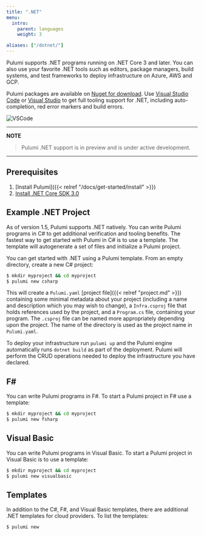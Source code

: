 ```yaml
---
title: ".NET"
menu:
  intro:
    parent: languages
    weight: 3

aliases: ["/dotnet/"]
---
```


Pulumi supports .NET programs running on .NET Core 3 and later. You can also use your favorite .NET tools such as editors, package managers, build systems, and test frameworks to deploy infrastructure on Azure, AWS and GCP.

Pulumi packages are available on [Nuget for download](https://www.nuget.org/packages?q=pulumi). Use [Visual Studio Code](https://code.visualstudio.com/download) or [Visual Studio](https://visualstudio.microsoft.com/downloads/) to get full tooling support for .NET, including auto-completion, red error markers and build errors.

![VSCode](/images/docs/quickstart/vscode-dotnet.png)

___
**NOTE**

> Pulumi .NET support is in preview and is under active development.
___

## Prerequisites

1. [Install Pulumi]({{< relref "/docs/get-started/install" >}})
1. [Install .NET Core SDK 3.0](https://dotnet.microsoft.com/download)

## Example .NET Project

As of version 1.5, Pulumi supports .NET natively. You can write Pulumi programs in C# to get additional verification and tooling benefits. The fastest way to get started with Pulumi in C# is to use a template. The template will autogenerate a set of files and initialize a Pulumi project.

You can get started with .NET using a Pulumi template. From an empty directory, create a new C# project:

```bash
$ mkdir myproject && cd myproject
$ pulumi new csharp
```

This will create a `Pulumi.yaml` [project file]({{< relref "project.md" >}}) containing some minimal metadata about your project (including a name and description which you may wish to change), a `Infra.csproj` file that holds references used by the project, and a `Program.cs` file, containing your program. The `.csproj` file can be named more appropriately depending upon the project. The name of the directory is used as the project name in `Pulumi.yaml`.

To deploy your infrastructure run `pulumi up` and the Pulumi engine automatically runs `dotnet build` as part of the deployment. Pulumi will perform the CRUD operations needed to deploy the infrastructure you have declared.

## F\#

You can write Pulumi programs in F#. To start a Pulumi project in F# use a template:

```bash
$ mkdir myproject && cd myproject
$ pulumi new fsharp
```

## Visual Basic

You can write Pulumi programs in Visual Basic. To start a Pulumi project in Visual Basic is to use a template:

```bash
$ mkdir myproject && cd myproject
$ pulumi new visualbasic
```

## Templates

In addition to the C#, F#, and Visual Basic templates, there are additional .NET templates for cloud providers. To list the templates:

```bash
$ pulumi new
```
